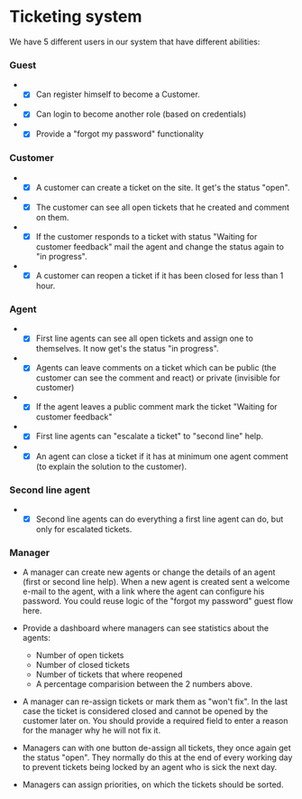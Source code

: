 # Ticketing system


We have 5 different users in our system that have different abilities:


### Guest
- - [x] Can register himself to become a Customer.
- - [x] Can login to become another role (based on credentials)
- - [x] Provide a "forgot my password" functionality

### Customer
- - [x] A customer can create a ticket on the site. It get's the status "open".
- - [x] The customer can see all open tickets that he created and comment on them.
- - [x] If the customer responds to a ticket with status "Waiting for customer feedback" mail the agent and change the status again to "in progress".
- - [x] A customer can reopen a ticket if it has been closed for less than 1 hour.

### Agent
- - [x] First line agents can see all open tickets and assign one to themselves. It now get's the status "in progress".
- - [x] Agents can leave comments on a ticket which can be public (the customer can see the comment and react) or private (invisible for customer)
- - [x] If the agent leaves a public comment mark the ticket "Waiting for customer feedback"
- - [x] First line agents can "escalate a ticket" to "second line" help.
- - [x] An agent can close a ticket if it has at minimum one agent comment (to explain the solution to the customer).

### Second line agent
- - [x] Second line agents can do everything a first line agent can do, but only for escalated tickets.

### Manager
- A manager can create new agents or change the details of an agent (first or second line help). When a new agent is created sent a welcome e-mail to the agent, with a link where the agent can configure his password. You could reuse logic of the "forgot my password" guest flow here.
- Provide a dashboard where managers can see statistics about the agents:
    - Number of open tickets
    - Number of closed tickets
    - Number of tickets that where reopened
    - A percentage comparision between the 2 numbers above.
- A manager can re-assign tickets or mark them as "won't fix". In the last case the ticket is considered closed and cannot be opened by the customer later on. You should provide a required field to enter a reason for the manager why he will not fix it.

- Managers can with one button de-assign all tickets, they once again get the status "open".
They normally do this at the end of every working day to prevent tickets being locked by an agent who is sick the next day.
- Managers can assign priorities, on which the tickets should be sorted.
